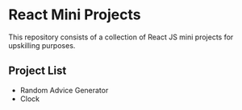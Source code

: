 # React Mini Projects

This repository consists of a collection of React JS mini projects for upskilling purposes.

## Project List

- Random Advice Generator
- Clock
